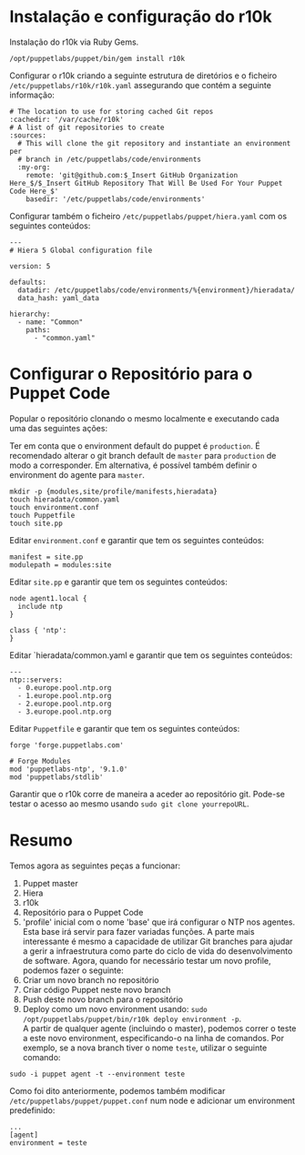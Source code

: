 # Instalação e configuração do r10k

Instalação do r10k via Ruby Gems.

```
/opt/puppetlabs/puppet/bin/gem install r10k
```

Configurar o r10k criando a seguinte estrutura de diretórios e o ficheiro `/etc/puppetlabs/r10k/r10k.yaml` assegurando que contém a seguinte informação:

```
# The location to use for storing cached Git repos
:cachedir: '/var/cache/r10k'
# A list of git repositories to create
:sources:
  # This will clone the git repository and instantiate an environment per
  # branch in /etc/puppetlabs/code/environments
  :my-org:
    remote: 'git@github.com:$_Insert GitHub Organization Here_$/$_Insert GitHub Repository That Will Be Used For Your Puppet Code Here_$'
    basedir: '/etc/puppetlabs/code/environments'
```

Configurar também o ficheiro `/etc/puppetlabs/puppet/hiera.yaml` com os seguintes conteúdos:  
```
---
# Hiera 5 Global configuration file

version: 5

defaults:
  datadir: /etc/puppetlabs/code/environments/%{environment}/hieradata/
  data_hash: yaml_data

hierarchy:
  - name: "Common"
    paths:
      - "common.yaml"

```

# Configurar o Repositório para o Puppet Code

Popular o repositório clonando o mesmo localmente e executando cada uma das seguintes ações:

Ter em conta que o environment default do puppet é `production`. É recomendado alterar o git branch default de `master` para `production` de modo a corresponder. Em alternativa, é possível também definir o environment do agente para `master`.

```
mkdir -p {modules,site/profile/manifests,hieradata}
touch hieradata/common.yaml
touch environment.conf
touch Puppetfile
touch site.pp
```

Editar `environment.conf` e garantir que tem os seguintes conteúdos:

```
manifest = site.pp
modulepath = modules:site
```

Editar `site.pp` e garantir que tem os seguintes conteúdos:

```
node agent1.local {
  include ntp
}

class { 'ntp':
}
```

Editar `hieradata/common.yaml e garantir que tem os seguintes conteúdos:
```
---
ntp::servers:
  - 0.europe.pool.ntp.org
  - 1.europe.pool.ntp.org
  - 2.europe.pool.ntp.org
  - 3.europe.pool.ntp.org
```
Editar `Puppetfile` e garantir que tem os seguintes conteúdos:
```
forge 'forge.puppetlabs.com'

# Forge Modules
mod 'puppetlabs-ntp', '9.1.0'
mod 'puppetlabs/stdlib'
```

Garantir que o r10k corre de maneira a aceder ao repositório git. Pode-se testar o acesso ao mesmo usando `sudo git clone yourrepoURL`.
# Resumo
Temos agora as seguintes peças a funcionar:
1. Puppet master
2. Hiera
3. r10k
4. Repositório para o Puppet Code
5. 'profile' inicial com o nome 'base' que irá configurar o NTP nos agentes.
Esta base irá servir para fazer variadas funções. A parte mais interessante é mesmo a capacidade de utilizar Git branches para ajudar a gerir a infraestrutura como parte do ciclo de vida do desenvolvimento de software. Agora, quando for necessário testar um novo profile, podemos fazer o seguinte:
1. Criar um novo branch no repositório
2. Criar código Puppet neste novo branch
3. Push deste novo branch para o repositório
4. Deploy como um novo environment usando: `sudo /opt/puppetlabs/puppet/bin/r10k deploy environment -p`.  
A partir de qualquer agente (incluindo o master), podemos correr o teste a este novo environment, especificando-o na linha de comandos. Por exemplo, se a nova branch tiver o nome `teste`, utilizar o seguinte comando:
```
sudo -i puppet agent -t --environment teste
```
Como foi dito anteriormente, podemos também modificar `/etc/puppetlabs/puppet/puppet.conf` num node e adicionar um environment predefinido:
```
...
[agent]
environment = teste
```
